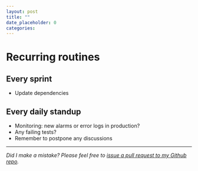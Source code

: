 ```yaml
---
layout: post
title: ""
date_placeholder: 0
categories: 
---
```


# Recurring routines

## Every sprint
* Update dependencies

## Every daily standup
* Monitoring: new alarms or error logs in production?
* Any failing tests?
* Remember to postpone any discussions


---

*Did I make a mistake? Please feel free to [issue a pull request to my Github repo](https://github.com/Sundin/sundin.github.io).*
